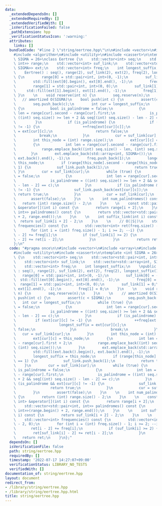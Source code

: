 ```yaml
---
data:
  _extendedDependsOn: []
  _extendedRequiredBy: []
  _extendedVerifiedWith: []
  _isVerificationFailed: false
  _pathExtension: hpp
  _verificationStatusIcon: ':warning:'
  attributes:
    links: []
  bundledCode: "#line 2 \"string/eertree.hpp\"\n\n#include <vector>\n#include <array>\n\
    #include <algorithm>\n#include <utility>\n#include <cassert>\n\ntemplate <int\
    \ SIGMA = 26>\nclass Eertree {\n    std::vector<int> seq;\n    std::vector<std::pair<int,\
    \ int>> range;\n    std::vector<int> suf_link;\n    std::vector<std::array<int,\
    \ SIGMA>> ext;\n    std::vector<int> freq;\n    int longest_suffix;\n    \npublic:\n\
    \    Eertree() : seq(), range(2), suf_link(2), ext(2), freq(2), longest_suffix(1)\
    \ {\n        range[0] = std::pair<int, int>(0, -1);\n        suf_link[0] = -1;\n\
    \        std::fill(ext[0].begin(), ext[0].end(), -1);\n        freq[0] = 0;\n\
    \        range[1] = std::pair<int, int>(0, 0);\n        suf_link[1] = 0;\n   \
    \     std::fill(ext[1].begin(), ext[1].end(), -1);\n        freq[1] = 0;\n   \
    \ }\n    \n    void reserve(int n) {\n        seq.reserve(n);\n    }\n    \n \
    \   // amortized O(SIGMA)\n    bool push(int c) {\n        assert(c < SIGMA);\n\
    \        seq.push_back(c);\n        int cur = longest_suffix;\n        while (true)\
    \ {\n            bool is_palindrome = false;\n            {\n                int\
    \ len = range[cur].second - range[cur].first;\n                is_palindrome =\
    \ ((int) seq.size() >= len + 2 && seq[(int) seq.size() - len - 2] == c);\n   \
    \         }\n            if (is_palindrome) {\n                if (ext[cur][c]\
    \ != -1) {\n                    ++freq[ext[cur][c]];\n                    longest_suffix\
    \ = ext[cur][c];\n                    return false;\n                }\n     \
    \           break;\n            }\n            cur = suf_link[cur];\n        }\n\
    \        int this_node = (int) range.size();\n        ext[cur][c] = this_node;\n\
    \        {\n            int len = range[cur].second - range[cur].first + 2;\n\
    \            range.emplace_back((int) seq.size() - len, (int) seq.size());\n \
    \       }\n        ext.emplace_back(std::array<int, SIGMA>());\n        std::fill(ext.back().begin(),\
    \ ext.back().end(), -1);\n        freq.push_back(1);\n        longest_suffix =\
    \ this_node;\n        if (range[this_node].second - range[this_node].first ==\
    \ 1) {\n            suf_link.push_back(1);\n            return true;\n       \
    \ }\n        cur = suf_link[cur];\n        while (true) {\n            bool is_palindrome\
    \ = false;\n            {\n                int len = range[cur].second - range[cur].first;\n\
    \                is_palindrome = ((int) seq.size() >= len + 2 && seq[(int) seq.size()\
    \ - len - 2] == c);\n            }\n            if (is_palindrome && ext[cur][c]\
    \ != -1) {\n                suf_link.push_back(ext[cur][c]);\n               \
    \ return true;\n            }\n            cur = suf_link[cur];\n        }\n \
    \       assert(false);\n    }\n    \n    int num_palindromes() const {\n     \
    \   return (int) range.size() - 2;\n    }\n    \n    const std::pair<int, int>\
    \ &operator[](int i) const {\n        return range[i + 2];\n    }\n    \n    std::vector<std::pair<int,\
    \ int>> palindromes() const {\n        return std::vector<std::pair<int, int>>(range.begin()\
    \ + 2, range.end());\n    }\n    \n    int suffix_link(int i) const {\n      \
    \  return suf_link[i + 2] - 2;\n    }\n    \n    // O(|S|)\n    std::vector<int>\
    \ frequencies() const {\n        std::vector<int> ret(freq.size() - 2, 0);\n \
    \       for (int i = (int) freq.size() - 1; i >= 2; --i) {\n            ret[i\
    \ - 2] += freq[i];\n            if (suf_link[i] >= 2) {\n                ret[suf_link[i]\
    \ - 2] += ret[i - 2];\n            }\n        }\n        return ret;\n    }\n\
    };\n"
  code: "#pragma once\n\n#include <vector>\n#include <array>\n#include <algorithm>\n\
    #include <utility>\n#include <cassert>\n\ntemplate <int SIGMA = 26>\nclass Eertree\
    \ {\n    std::vector<int> seq;\n    std::vector<std::pair<int, int>> range;\n\
    \    std::vector<int> suf_link;\n    std::vector<std::array<int, SIGMA>> ext;\n\
    \    std::vector<int> freq;\n    int longest_suffix;\n    \npublic:\n    Eertree()\
    \ : seq(), range(2), suf_link(2), ext(2), freq(2), longest_suffix(1) {\n     \
    \   range[0] = std::pair<int, int>(0, -1);\n        suf_link[0] = -1;\n      \
    \  std::fill(ext[0].begin(), ext[0].end(), -1);\n        freq[0] = 0;\n      \
    \  range[1] = std::pair<int, int>(0, 0);\n        suf_link[1] = 0;\n        std::fill(ext[1].begin(),\
    \ ext[1].end(), -1);\n        freq[1] = 0;\n    }\n    \n    void reserve(int\
    \ n) {\n        seq.reserve(n);\n    }\n    \n    // amortized O(SIGMA)\n    bool\
    \ push(int c) {\n        assert(c < SIGMA);\n        seq.push_back(c);\n     \
    \   int cur = longest_suffix;\n        while (true) {\n            bool is_palindrome\
    \ = false;\n            {\n                int len = range[cur].second - range[cur].first;\n\
    \                is_palindrome = ((int) seq.size() >= len + 2 && seq[(int) seq.size()\
    \ - len - 2] == c);\n            }\n            if (is_palindrome) {\n       \
    \         if (ext[cur][c] != -1) {\n                    ++freq[ext[cur][c]];\n\
    \                    longest_suffix = ext[cur][c];\n                    return\
    \ false;\n                }\n                break;\n            }\n         \
    \   cur = suf_link[cur];\n        }\n        int this_node = (int) range.size();\n\
    \        ext[cur][c] = this_node;\n        {\n            int len = range[cur].second\
    \ - range[cur].first + 2;\n            range.emplace_back((int) seq.size() - len,\
    \ (int) seq.size());\n        }\n        ext.emplace_back(std::array<int, SIGMA>());\n\
    \        std::fill(ext.back().begin(), ext.back().end(), -1);\n        freq.push_back(1);\n\
    \        longest_suffix = this_node;\n        if (range[this_node].second - range[this_node].first\
    \ == 1) {\n            suf_link.push_back(1);\n            return true;\n    \
    \    }\n        cur = suf_link[cur];\n        while (true) {\n            bool\
    \ is_palindrome = false;\n            {\n                int len = range[cur].second\
    \ - range[cur].first;\n                is_palindrome = ((int) seq.size() >= len\
    \ + 2 && seq[(int) seq.size() - len - 2] == c);\n            }\n            if\
    \ (is_palindrome && ext[cur][c] != -1) {\n                suf_link.push_back(ext[cur][c]);\n\
    \                return true;\n            }\n            cur = suf_link[cur];\n\
    \        }\n        assert(false);\n    }\n    \n    int num_palindromes() const\
    \ {\n        return (int) range.size() - 2;\n    }\n    \n    const std::pair<int,\
    \ int> &operator[](int i) const {\n        return range[i + 2];\n    }\n    \n\
    \    std::vector<std::pair<int, int>> palindromes() const {\n        return std::vector<std::pair<int,\
    \ int>>(range.begin() + 2, range.end());\n    }\n    \n    int suffix_link(int\
    \ i) const {\n        return suf_link[i + 2] - 2;\n    }\n    \n    // O(|S|)\n\
    \    std::vector<int> frequencies() const {\n        std::vector<int> ret(freq.size()\
    \ - 2, 0);\n        for (int i = (int) freq.size() - 1; i >= 2; --i) {\n     \
    \       ret[i - 2] += freq[i];\n            if (suf_link[i] >= 2) {\n        \
    \        ret[suf_link[i] - 2] += ret[i - 2];\n            }\n        }\n     \
    \   return ret;\n    }\n};"
  dependsOn: []
  isVerificationFile: false
  path: string/eertree.hpp
  requiredBy: []
  timestamp: '2022-07-17 14:27:07+09:00'
  verificationStatus: LIBRARY_NO_TESTS
  verifiedWith: []
documentation_of: string/eertree.hpp
layout: document
redirect_from:
- /library/string/eertree.hpp
- /library/string/eertree.hpp.html
title: string/eertree.hpp
---
```

